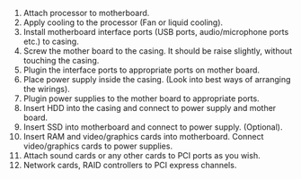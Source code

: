 1) Attach processor to motherboard.
2) Apply cooling to the processor (Fan or liquid cooling).
3) Install motherboard interface ports (USB ports, audio/microphone ports etc.) to casing.
4) Screw the mother board to the casing. It should be raise slightly, without touching the casing.
5) Plugin the interface ports to appropriate ports on mother board.
6) Place power supply inside the casing. (Look into best ways of arranging the wirings).
7) Plugin power supplies to the mother board to appropriate ports.
8) Insert HDD into the casing and connect to power supply and mother board.
9) Insert SSD into motherboard and connect to power supply. (Optional).
10) Insert RAM and video/graphics cards into motherboard. Connect video/graphics cards to power supplies.
11) Attach sound cards or any other cards to PCI ports as you wish.
12) Network cards, RAID controllers to PCI express channels.
